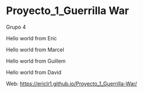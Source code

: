 # Proyecto_1_Guerrilla War
 Grupo 4

Hello world from Eric

Hello world from Marcel

Hello world from Guillem

Hello world from David

Web: https://ericlr1.github.io/Proyecto_1_Guerrilla-War/

